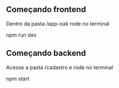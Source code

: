
## Começando frontend

Dentro da pasta /app-oak rode no terminal

npm run dev


## Começando backend

Acesse a pasta /cadastro e rode no terminal

npm start



